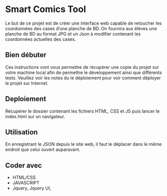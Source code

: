 # Smart Comics Tool

Le but de ce projet est de créer une interface web capable de retoucher les coordonnées des cases
d’une planche de BD. On fournira aux élèves une planche de BD au format JPG et un Json à modifier
contenant les coordonnées actuelles des cases.

## Bien débuter

Ces instructions vont vous permettre de récupérer une copie du projet sur votre machine local afin de permettre le développement ainsi que différents tests. Veuillez voir les notes du le déploiement pour voir comment déployer le projet sur Internet.

## Deploiement

Récupérer le dossier contenant les fichiers HTML, CSS et JS puis lancer le index.html sur un navigateur.

## Utilisation 

En enregistrant le JSON depuis le site web, il faut le déplacer dans le même endroit que celui ouvert auparavant.

## Coder avec

* HTML/CSS
* JAVASCRIPT
* Jquery, Jquery UI, 
